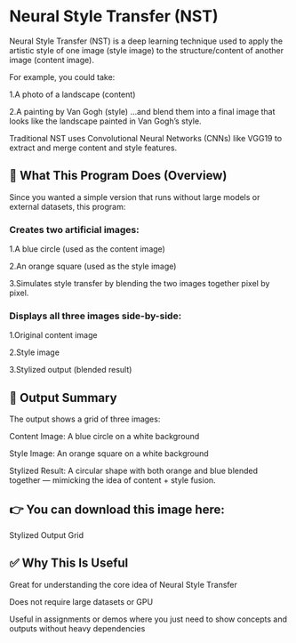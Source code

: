 # Neural Style Transfer (NST)
Neural Style Transfer (NST) is a deep learning technique used to apply the artistic style of one image (style image) to the structure/content of another image (content image).

For example, you could take:

1.A photo of a landscape (content)

2.A painting by Van Gogh (style)
...and blend them into a final image that looks like the landscape painted in Van Gogh’s style.

Traditional NST uses Convolutional Neural Networks (CNNs) like VGG19 to extract and merge content and style features.

## 🧪 What This Program Does (Overview)
Since you wanted a simple version that runs without large models or external datasets, this program:

### Creates two artificial images:

1.A blue circle (used as the content image)

2.An orange square (used as the style image)

3.Simulates style transfer by blending the two images together pixel by pixel.

### Displays all three images side-by-side:

1.Original content image

2.Style image

3.Stylized output (blended result)

## 🎨 Output Summary
The output shows a grid of three images:

Content Image: A blue circle on a white background

Style Image: An orange square on a white background

Stylized Result: A circular shape with both orange and blue blended together — mimicking the idea of content + style fusion.

## 👉 You can download this image here:
Stylized Output Grid

## ✅ Why This Is Useful
Great for understanding the core idea of Neural Style Transfer

Does not require large datasets or GPU

Useful in assignments or demos where you just need to show concepts and outputs without heavy dependencies

